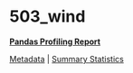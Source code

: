 # 503_wind

[**Pandas Profiling Report**](https://epistasislab.github.io/penn-ml-benchmarks/profile/503_wind.html)

[Metadata](metadata.yaml) | [Summary Statistics](summary_stats.tsv)
